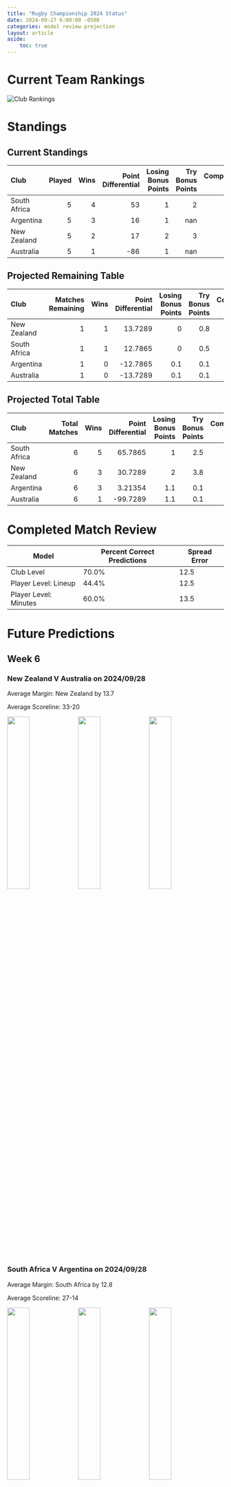 ```yaml
---  
title: "Rugby Championship 2024 Status"  
date: 2024-09-27 6:00:00 -0500  
categories: model review projection  
layout: article  
aside:  
    toc: true  
---
```

# Current Team Rankings


![Club Rankings](plots/rankings_Rugby-Championship-2024.png)
# Standings

## Current Standings


| Club         |   Played |   Wins |   Point Differential |   Losing Bonus Points |   Try Bonus Points |   Competition Points |
|:-------------|---------:|-------:|---------------------:|----------------------:|-------------------:|---------------------:|
| South Africa |        5 |      4 |                   53 |                     1 |                  2 |                   19 |
| Argentina    |        5 |      3 |                   16 |                     1 |                nan |                   16 |
| New Zealand  |        5 |      2 |                   17 |                     2 |                  3 |                   13 |
| Australia    |        5 |      1 |                  -86 |                     1 |                nan |                    6 |



## Projected Remaining Table


| Club         |   Matches Remaining |   Wins |   Point Differential |   Losing Bonus Points |   Try Bonus Points |   Competition Points |
|:-------------|--------------------:|-------:|---------------------:|----------------------:|-------------------:|---------------------:|
| New Zealand  |                   1 |      1 |              13.7289 |                   0   |                0.8 |                  4.8 |
| South Africa |                   1 |      1 |              12.7865 |                   0   |                0.5 |                  4.5 |
| Argentina    |                   1 |      0 |             -12.7865 |                   0.1 |                0.1 |                  0.3 |
| Australia    |                   1 |      0 |             -13.7289 |                   0.1 |                0.1 |                  0.3 |



## Projected Total Table


| Club         |   Total Matches |   Wins |   Point Differential |   Losing Bonus Points |   Try Bonus Points |   Competition Points |
|:-------------|----------------:|-------:|---------------------:|----------------------:|-------------------:|---------------------:|
| South Africa |               6 |      5 |             65.7865  |                   1   |                2.5 |                 23.5 |
| New Zealand  |               6 |      3 |             30.7289  |                   2   |                3.8 |                 17.8 |
| Argentina    |               6 |      3 |              3.21354 |                   1.1 |                0.1 |                 16.3 |
| Australia    |               6 |      1 |            -99.7289  |                   1.1 |                0.1 |                  6.3 |



# Completed Match Review


| Model | Percent Correct Predictions | Spread Error |
| ------ | ------ | ------ |
| Club Level | 70.0% | 12.5 |
| Player Level: Lineup | 44.4% | 12.5 |
| Player Level: Minutes | 60.0% | 13.5 |


# Future Predictions

## Week 6

### New Zealand V Australia on 2024/09/28


Average Margin: New Zealand by 13.7

Average Scoreline: 33-20

<p float="left">
<img src="plots/performances_2024-09-28-NewZealand_V_Australia.png" width="32%" />
<img src="plots/resultbar_2024-09-28-NewZealand_V_Australia.png" width="32%" />
<img src="plots/spreads_2024-09-28-NewZealand_V_Australia.png" width="32%" />
</p>

### South Africa V Argentina on 2024/09/28


Average Margin: South Africa by 12.8

Average Scoreline: 27-14

<p float="left">
<img src="plots/performances_2024-09-28-SouthAfrica_V_Argentina.png" width="32%" />
<img src="plots/resultbar_2024-09-28-SouthAfrica_V_Argentina.png" width="32%" />
<img src="plots/spreads_2024-09-28-SouthAfrica_V_Argentina.png" width="32%" />
</p>
